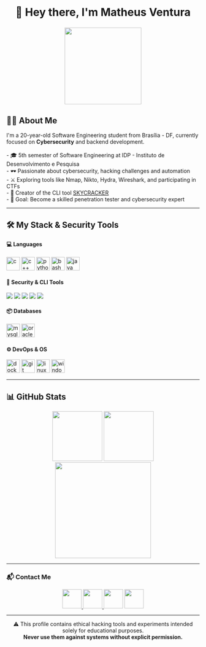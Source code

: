 <br clear="both">

<h1 align="center">🔐 Hey there, I'm Matheus Ventura</h1>

###

<div align="center">
  <img height="200" src="https://media.giphy.com/media/KA593kO0JvXMs/giphy.gif" />
</div>

###

<h2 align="left">👨‍💻 About Me</h2>

<p align="left">
  I'm a 20-year-old Software Engineering student from Brasília - DF, currently focused on <strong>Cybersecurity</strong> and backend development.<br><br>
  - 🎓 5th semester of Software Engineering at IDP - Instituto de Desenvolvimento e Pesquisa<br>
  - 🕶️ Passionate about cybersecurity, hacking challenges and automation<br>
  - ⚔️ Exploring tools like Nmap, Nikto, Hydra, Wireshark, and participating in CTFs<br>
  - 🧪 Creator of the CLI tool <a href="https://github.com/MatheusgVentura/SKYCRACKER">SKYCRACKER</a><br>
  - 🚀 Goal: Become a skilled penetration tester and cybersecurity expert
</p>

---

<h2 align="left">🛠️ My Stack & Security Tools</h2>

<h4 align="left">💻 Languages</h4>

<div align="left">
  <img src="https://cdn.jsdelivr.net/gh/devicons/devicon/icons/c/c-original.svg" height="35" alt="c" />
  <img src="https://cdn.jsdelivr.net/gh/devicons/devicon/icons/cplusplus/cplusplus-original.svg" height="35" alt="c++" />
  <img src="https://cdn.jsdelivr.net/gh/devicons/devicon/icons/python/python-original.svg" height="35" alt="python" />
  <img src="https://cdn.jsdelivr.net/gh/devicons/devicon/icons/bash/bash-original.svg" height="35" alt="bash" />
  <img src="https://cdn.jsdelivr.net/gh/devicons/devicon/icons/java/java-original.svg" height="35" alt="java" />
</div>

<h4 align="left">🧠 Security & CLI Tools</h4>

<div align="left">
  <img src="https://img.shields.io/badge/Nmap-000000?style=for-the-badge&logo=nmap&logoColor=white" />
  <img src="https://img.shields.io/badge/Hydra-000000?style=for-the-badge&logo=gnometerminal&logoColor=white" />
  <img src="https://img.shields.io/badge/Nikto-000000?style=for-the-badge&logo=perl&logoColor=white" />
  <img src="https://img.shields.io/badge/Wireshark-000000?style=for-the-badge&logo=wireshark&logoColor=white" />
  <img src="https://img.shields.io/badge/TryHackMe-212121?style=for-the-badge&logo=tryhackme&logoColor=red" />
</div>

<h4 align="left">📦 Databases</h4>

<div align="left">
  <img src="https://cdn.jsdelivr.net/gh/devicons/devicon/icons/mysql/mysql-original.svg" height="35" alt="mysql" />
  <img src="https://cdn.jsdelivr.net/gh/devicons/devicon/icons/oracle/oracle-original.svg" height="35" alt="oracle" />
</div>

<h4 align="left">⚙️ DevOps & OS</h4>

<div align="left">
  <img src="https://cdn.jsdelivr.net/gh/devicons/devicon/icons/docker/docker-original.svg" height="35" alt="docker" />
  <img src="https://cdn.jsdelivr.net/gh/devicons/devicon/icons/git/git-original.svg" height="35" alt="git" />
  <img src="https://cdn.jsdelivr.net/gh/devicons/devicon/icons/linux/linux-original.svg" height="35" alt="linux" />
  <img src="https://cdn.jsdelivr.net/gh/devicons/devicon/icons/windows8/windows8-original.svg" height="35" alt="windows" />
</div>

---

<h2 align="left">📊 GitHub Stats</h2>

<div align="center">
  <img src="https://github-readme-stats.vercel.app/api/top-langs?username=MatheusgVentura&layout=compact&theme=github_dark&hide_border=true" height="130" />
  <img src="https://github-profile-trophy.vercel.app/?username=MatheusgVentura&theme=algolia&no-frame=true&row=1" height="130" />
  <img src="https://github-readme-activity-graph.vercel.app/graph?username=MatheusgVentura&theme=github-dark&area=true&hide_border=true" height="250" />
</div>

---

<h3 align="left">📬 Contact Me</h3>

<div align="center">
  <a href="https://www.linkedin.com/in/matheus-ventura-a336992b2/" target="_blank">
    <img src="https://raw.githubusercontent.com/maurodesouza/profile-readme-generator/master/src/assets/icons/social/linkedin/default.svg" width="50" />
  </a>
  <a href="https://www.instagram.com/matheus2005.ventura/" target="_blank">
    <img src="https://raw.githubusercontent.com/maurodesouza/profile-readme-generator/master/src/assets/icons/social/instagram/default.svg" width="50" />
  </a>
  <img src="https://raw.githubusercontent.com/maurodesouza/profile-readme-generator/master/src/assets/icons/social/discord/default.svg" width="50" />
  <img src="https://raw.githubusercontent.com/maurodesouza/profile-readme-generator/master/src/assets/icons/social/whatsapp/default.svg" width="50" />
</div>

---

<p align="center">
  ⚠️ This profile contains ethical hacking tools and experiments intended solely for educational purposes.<br>
  <strong>Never use them against systems without explicit permission.</strong>
</p>
